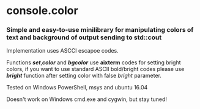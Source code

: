 # console.color

### Simple and easy-to-use minilibrary for manipulating colors of text and background of output sending to std::cout

Implementation uses ASCCI escapoe codes.

Functions **_set_**,**_color_** and **_bgcolor_** use **aixterm** codes for setting bright colors, if you want to use standard ASCII bold/bright codes please use **_bright_** function after setting color with false _bright_ parameter.


Tested on Windows PowerShell, msys and ubuntu 16.04


Doesn't work on Windows cmd.exe and cygwin, but stay tuned!
